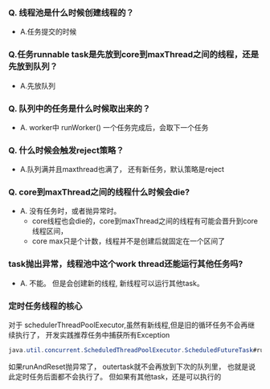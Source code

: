 ### Q. 线程池是什么时候创建线程的？

- A.任务提交的时候

### Q.任务runnable task是先放到core到maxThread之间的线程，还是先放到队列？

- A.先放队列

### Q. 队列中的任务是什么时候取出来的？

- A. worker中 runWorker() 一个任务完成后，会取下一个任务

### Q. 什么时候会触发reject策略？

- A.队列满并且maxthread也满了， 还有新任务，默认策略是reject

### Q. core到maxThread之间的线程什么时候会die?

- A.  没有任务时，或者抛异常时。
  - core线程也会die的，core到maxThread之间的线程有可能会晋升到core线程区间，
  - core max只是个计数，线程并不是创建后就固定在一个区间了

### task抛出异常，线程池中这个work thread还能运行其他任务吗?

- A. 不能。 但是会创建新的线程, 新线程可以运行其他task。


### 定时任务线程的核心 

对于 schedulerThreadPoolExecutor,虽然有新线程,但是旧的循环任务不会再继续执行了， 开发实践推荐任务中捕获所有Exception

````java
java.util.concurrent.ScheduledThreadPoolExecutor.ScheduledFutureTask#run，
````

如果runAndReset抛异常了， outertask就不会再放到下次的队列里， 也就是说此定时任务后面都不会执行了。 但如果有其他task，还是可以执行的